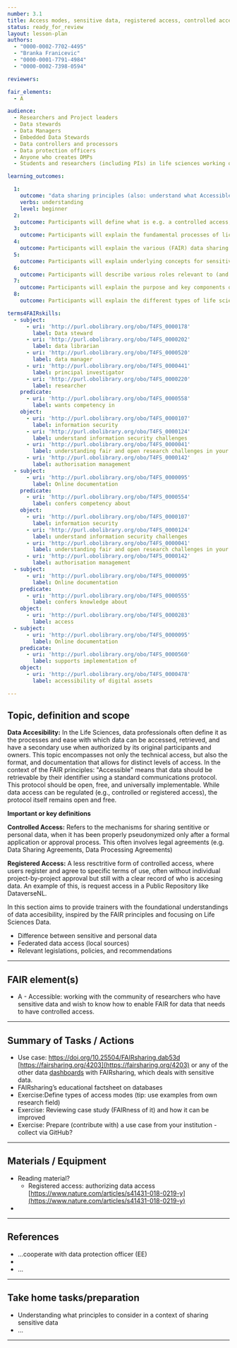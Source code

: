 ```yaml
---
number: 3.1
title: Access modes, sensitive data, registered access, controlled access
status: ready_for_review
layout: lesson-plan
authors:
  - "0000-0002-7702-4495"
  - "Branka Franicevic"
  - "0000-0001-7791-4984"
  - "0000-0002-7398-0594"

reviewers:

fair_elements:
  - A

audience:
  - Researchers and Project leaders
  - Data stewards
  - Data Managers
  - Embedded Data Stewards
  - Data controllers and processors
  - Data protection officers
  - Anyone who creates DMPs
  - Students and researchers (including PIs) in life sciences working on personal and sensitive data 

learning_outcomes:

  1:
    outcome: "data sharing principles (also: understand what Accessible means in FAIR principles)"
    verbs: understanding 
    level: beginner      
  2:
    outcome: Participants will define what is e.g. a controlled access, registered access, etc
  3:
    outcome: Participants will explain the fundamental processes of licensing and archival works in a context of controlled/registered access  
  4:
    outcome: Participants will explain the various (FAIR) data sharing services
  5:
    outcome: Participants will explain underlying concepts for sensitive data sharing e.g. anonymisation, pseudonymisation
  6:
    outcome: Participants will describe various roles relevant to (and involved in) processes for which approvals are required e.g. data controller, data protection officer
  7:
    outcome: Participants will explain the purpose and key components of agreements (e.g. data transfer and or processing agreements, DPIA)
  8:
    outcome: Participants will explain the different types of life sciences data in terms of accessibility levels

terms4FAIRskills:
  - subject:
      - uri: 'http://purl.obolibrary.org/obo/T4FS_0000178'
        label: Data steward
      - uri: 'http://purl.obolibrary.org/obo/T4FS_0000202'
        label: data librarian
      - uri: 'http://purl.obolibrary.org/obo/T4FS_0000520'
        label: data manager
      - uri: 'http://purl.obolibrary.org/obo/T4FS_0000441'
        label: principal investigator
      - uri: 'http://purl.obolibrary.org/obo/T4FS_0000220'
        label: researcher
    predicate:
      - uri: 'http://purl.obolibrary.org/obo/T4FS_0000558'
        label: wants competency in
    object:
      - uri: 'http://purl.obolibrary.org/obo/T4FS_0000107'
        label: information security
      - uri: 'http://purl.obolibrary.org/obo/T4FS_0000124'
        label: understand information security challenges
      - uri: 'http://purl.obolibrary.org/obo/T4FS_0000041'
        label: understanding fair and open research challenges in your organization
      - uri: 'http://purl.obolibrary.org/obo/T4FS_0000142'
        label: authorisation management
  - subject:
      - uri: 'http://purl.obolibrary.org/obo/T4FS_0000095'
        label: Online documentation
    predicate:
      - uri: 'http://purl.obolibrary.org/obo/T4FS_0000554'
        label: confers competency about
    object:
      - uri: 'http://purl.obolibrary.org/obo/T4FS_0000107'
        label: information security
      - uri: 'http://purl.obolibrary.org/obo/T4FS_0000124'
        label: understand information security challenges
      - uri: 'http://purl.obolibrary.org/obo/T4FS_0000041'
        label: understanding fair and open research challenges in your organization
      - uri: 'http://purl.obolibrary.org/obo/T4FS_0000142'
        label: authorisation management
  - subject:
      - uri: 'http://purl.obolibrary.org/obo/T4FS_0000095'
        label: Online documentation
    predicate:
      - uri: 'http://purl.obolibrary.org/obo/T4FS_0000555'
        label: confers knowledge about
    object:
      - uri: 'http://purl.obolibrary.org/obo/T4FS_0000283'
        label: access
  - subject:
      - uri: 'http://purl.obolibrary.org/obo/T4FS_0000095'
        label: Online documentation
    predicate:
      - uri: 'http://purl.obolibrary.org/obo/T4FS_0000560'
        label: supports implementation of
    object:
      - uri: 'http://purl.obolibrary.org/obo/T4FS_0000478'
        label: accessibility of digital assets

--- 
```


## Topic, definition and scope
**Data Accesibility:**  In the Life Sciences, data professionals often define it as the processes and ease with which data can be accessed, retrieved, and have a secondary use when authorized by its original participants and owners. This topic encompasses not only the technical access, but also the format, and documentation that allows for distinct levels of access. In the context of the FAIR principles: "Accessible" means that data should be retrievable by their identifier using a standard communications protocol. This protocol should be open, free, and universally implementable. While data access can be regulated (e.g., controlled or registered access), the protocol itself remains open and free.

**Important or key definitions** 

**Controlled Access:** 
Refers to the mechanisms for sharing sentitive or personal data, when it has been properly pseudonymized only after a formal application or approval process. This often involves legal agreements (e.g. Data Sharing Agreements, Data Processing Agreements) 

**Registered Access:** 
A less resctritive form of controlled access, where users register and agree to specific terms of use, often without individual project-by-project approval but still with a clear record of who is accesing data. An example of this, is request access in a Public Repository like DataverseNL.  


In this section aims to provide trainers with the foundational understandings of data accesibility, inspired by the FAIR principles and focusing on Life Sciences Data. 

* Difference between sensitive and personal data 
* Federated data access (local sources)
* Relevant legislations, policies, and recommendations


---

## FAIR element(s)



* A - Accessible: working with the community of researchers who have sensitive data and wish to know how to enable FAIR for data that needs to have controlled access.


---

## Summary of Tasks / Actions



* Use case: https://doi.org/10.25504/FAIRsharing.dab53d [https://fairsharing.org/4203](https://fairsharing.org/4203) or any of the other data [dashboards](https://fairsharing.org/search?userDefinedTags=Dashboard) with FAIRsharing, which deals with sensitive data.
* FAIRsharing’s educational factsheet on databases
* Exercise:Define types of access modes (tip: use examples from own research field)
* Exercise: Reviewing case study (FAIRness of it) and how it can be improved
* Exercise: Prepare (contribute with) a use case from your institution - collect via GitHub?


---

## Materials / Equipment



* Reading material?
    * Registered access: authorizing data access [https://www.nature.com/articles/s41431-018-0219-y](https://www.nature.com/articles/s41431-018-0219-y)
* 


---

## References



*  …cooperate with data protection officer (EE)
* 
* …


---

## Take home tasks/preparation



* Understanding what principles to consider in a context of sharing sensitive data
* …


---



